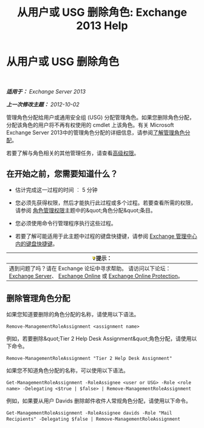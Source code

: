 ﻿---
title: '从用户或 USG 删除角色: Exchange 2013 Help'
TOCTitle: 从用户或 USG 删除角色
ms:assetid: df3510ef-e0c2-4d3c-81b0-7dc3e70c01a0
ms:mtpsurl: https://technet.microsoft.com/zh-cn/library/Dd351196(v=EXCHG.150)
ms:contentKeyID: 50491773
ms.date: 05/21/2018
mtps_version: v=EXCHG.150
ms.translationtype: MT
---

# 从用户或 USG 删除角色

 

_**适用于：** Exchange Server 2013_

_**上一次修改主题：** 2012-10-02_

管理角色分配给用户或通用安全组 (USG) 分配管理角色。如果您删除角色分配，分配该角色的用户将不再有权使用的 cmdlet 上该角色。有关 Microsoft Exchange Server 2013中的管理角色分配的详细信息，请参阅[了解管理角色分配](understanding-management-role-assignments-exchange-2013-help.md)。

若要了解与角色相关的其他管理任务，请查看[高级权限](advanced-permissions-exchange-2013-help.md)。

## 在开始之前，您需要知道什么？

  - 估计完成这一过程的时间 ︰ 5 分钟

  - 您必须先获得权限，然后才能执行此过程或多个过程。若要查看所需的权限，请参阅 [角色管理权限](role-management-permissions-exchange-2013-help.md)主题中的\&quot;角色分配\&quot;条目。

  - 您必须使用命令行管理程序执行这些过程。

  - 若要了解可能适用于此主题中过程的键盘快捷键，请参阅 [Exchange 管理中心内的键盘快捷键](keyboard-shortcuts-in-the-exchange-admin-center-exchange-online-protection-help.md)。

<table>
<thead>
<tr class="header">
<th><img src="images/Bb124558.tip(EXCHG.150).gif" title="提示" alt="提示" />提示：</th>
</tr>
</thead>
<tbody>
<tr class="odd">
<td>遇到问题了吗？请在 Exchange 论坛中寻求帮助。 请访问以下论坛：<a href="https://go.microsoft.com/fwlink/p/?linkid=60612">Exchange Server</a>、 <a href="https://go.microsoft.com/fwlink/p/?linkid=267542">Exchange Online</a> 或 <a href="https://go.microsoft.com/fwlink/p/?linkid=285351">Exchange Online Protection</a>。</td>
</tr>
</tbody>
</table>


## 删除管理角色分配

如果您知道要删除的角色分配的名称，请使用以下语法。

    Remove-ManagementRoleAssignment <assignment name>

例如，若要删除\&quot;Tier 2 Help Desk Assignment\&quot;角色分配，请使用以下命令。

    Remove-ManagementRoleAssignment "Tier 2 Help Desk Assignment"

如果您不知道角色分配的名称，可以使用以下语法。

    Get-ManagementRoleAssignment -RoleAssignee <user or USG> -Role <role name> -Delegating <$true | $false> | Remove-ManagementRoleAssignment 

例如，如果要从用户 Davids 删除邮件收件人常规角色分配，请使用以下命令。

    Get-ManagementRoleAssignment -RoleAssignee davids -Role "Mail Recipients" -Delegating $false | Remove-ManagementRoleAssignment

